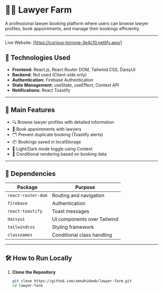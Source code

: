 # 👨‍⚖️ Lawyer Farm

A professional lawyer booking platform where users can browse lawyer profiles, book appointments, and manage their bookings efficiently.


---

Live Website: [https://curious-torrone-3e4c10.netlify.app/]

## 🚀 Technologies Used

- **Frontend:** React.js, React Router DOM, Tailwind CSS, DaisyUI
- **Backend:** Not used (Client-side only)
- **Authentication:** Firebase Authentication
- **State Management:** useState, useEffect, Context API
- **Notifications:** React Toastify

---

## 🔑 Main Features

- 🔍 Browse lawyer profiles with detailed information  
- 📅 Book appointments with lawyers  
- 🗂 Prevent duplicate booking (Toastify alerts)  
- 📦 Bookings saved in localStorage  
- 🌙 Light/Dark mode toggle using Context  
- 🚦 Conditional rendering based on booking data

---

## 🧩 Dependencies

| Package              | Purpose                            |
|----------------------|------------------------------------|
| `react-router-dom`   | Routing and navigation             |
| `firebase`           | Authentication                     |
| `react-toastify`     | Toast messages                     |
| `daisyui`            | UI components over Tailwind        |
| `tailwindcss`        | Styling framework                  |
| `classnames`         | Conditional class handling         |

---

## 🛠️ How to Run Locally

1. **Clone the Repository**
   ```bash
   git clone https://github.com/smnahidweb/lawyer-farm.git
   cd lawyer-farm
